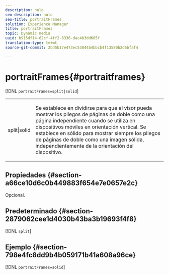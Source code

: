 ```yaml
---
description: nulo
seo-description: nulo
seo-title: portraitFrames
solution: Experience Manager
title: portraitFrames
topic: Dynamic media
uuid: b915df14-62cf-4ff2-8336-dac4b3dd605f
translation-type: tm+mt
source-git-commit: 2bd5b17e473ec53844b4bbcb4f13580b2d6bfaf4

---
```



# portraitFrames{#portraitframes}

[!DNL `portraitFrames=split|solid`]

<table id="table_1D425B7685D448459CD3FE8D683C813C"> 
 <tbody> 
  <tr> 
   <td colname="col1"> <p> <span class="codeph"> split|solid</span> </p> </td> 
   <td colname="col2"> <p>Se establece en <span class="codeph"> dividirse</span> para que el visor pueda mostrar los pliegos de páginas de doble como una página independiente cuando se utiliza en dispositivos móviles en orientación vertical. Se establece en <span class="codeph"> sólido</span> para mostrar siempre los pliegos de páginas de doble como una imagen sólida, independientemente de la orientación del dispositivo. </p> </td> 
  </tr> 
 </tbody> 
</table>

## Propiedades {#section-a66ce10d6c0b449883f654e7e0657e2c}

Opcional.

## Predeterminado {#section-2879062cee1d4030b43ba3b19693f4f8}

[!DNL `split`]

## Ejemplo {#section-798e4fc8dd9b4b059171b41a608a96ce}

[!DNL `portraitFrames=solid`]
